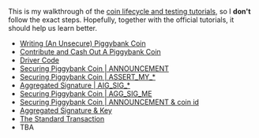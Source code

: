 This is my walkthrough of the [coin lifecycle and testing tutorials](https://chialisp.com/docs/tutorials/coin_lifecycle_and_testing), so I **don't** follow the exact steps. Hopefully, together with the official tutorials, it should help us learn better.

- [Writing (An Unsecure) Piggybank Coin](POST-1.md)
- [Contribute and Cash Out A Piggybank Coin](POST-2.md)
- [Driver Code](POST-3.md)
- [Securing Piggybank Coin | ANNOUNCEMENT](POST-4.md)
- [Securing Piggybank Coin | ASSERT_MY_*](POST-5.md)
- [Aggregated Signature | AIG_SIG_*](POST-6.md)
- [Securing Piggybank Coin | AGG_SIG_ME](POST-7.md)
- [Securing Piggybank Coin | ANNOUNCEMENT & coin id](POST-8.md)
- [Aggregated Signature & Key](./agg_sig/AGG_SIG.md)
- [The Standard Transaction](./standard-transaction/README.md)
- TBA



